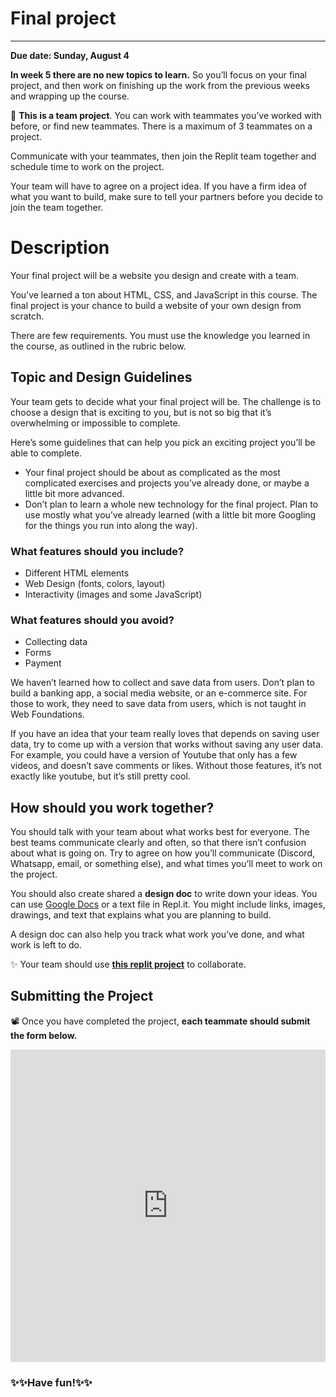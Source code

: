 # Final project

---
**Due date: Sunday, August 4**

**In week 5 there are no new topics to learn.** So you’ll focus on your final project, and then work on finishing up the work from the previous weeks and wrapping up the course.

<aside>

👥 **This is a team project**. You can work with teammates you’ve worked with before, or find new teammates. There is a maximum of 3 teammates on a project.

Communicate with your teammates, then join the Replit team together and schedule time to work on the project.

Your team will have to agree on a project idea. If you have a firm idea of what
you want to build, make sure to tell your partners before you decide to join
the team together.

<!-- TODO: create final project in Replit as a group project -->

</aside>

# Description

Your final project will be a website you design and create with a team.

You’ve learned a ton about HTML, CSS, and JavaScript in this course. The final
project is your chance to build a website of your own design from scratch.

There are few requirements. You must use the knowledge you learned in the
course, as outlined in the rubric below.

## Topic and Design Guidelines

Your team gets to decide what your final project will be. The challenge is to choose a design that is exciting to you, but is not so big that it’s overwhelming or impossible to complete.

Here’s some guidelines that can help you pick an exciting project you’ll be able to complete.

- Your final project should be about as complicated as the most complicated exercises and projects you’ve already done, or maybe a little bit more advanced.
- Don’t plan to learn a whole new technology for the final project. Plan to use mostly what you’ve already learned (with a little bit more Googling for the things you run into along the way).

### What features should you **include?**

- Different HTML elements
- Web Design (fonts, colors, layout)
- Interactivity (images and some JavaScript)
<!-- - Interactivity (images, media, and some JavaScript) -->

### What features should you **avoid**?

- Collecting data
- Forms
- Payment

We haven’t learned how to collect and save data from users. Don’t plan to build a banking app, a social media website, or an e-commerce site. For those to work, they need to save data from users, which is not taught in Web Foundations.

If you have an idea that your team really loves that depends on saving user data, try to come up with a version that works without saving any user data. For example, you could have a version of Youtube that only has a few videos, and doesn’t save comments or likes. Without those features, it’s not exactly like youtube, but it’s still pretty cool.

## How should you work together?

You should talk with your team about what works best for everyone. The best teams communicate clearly and often, so that there isn’t confusion about what is going on. Try to agree on how you’ll communicate (Discord, Whatsapp, email, or something else), and what times you’ll meet to work on the project.

You should also create shared a **design doc** to write down your ideas. You can use [Google Docs](https://docs.google.com/) or a text file in Repl.it. You might include links, images, drawings, and text that explains what you are planning to build.

A design doc can also help you track what work you’ve done, and what work is left to do.

<aside>

✨ Your team should use **[this replit project](https://replit.com/team/tk9-wf/Final-Project)** to collaborate.

</aside>


## Submitting the Project

<aside>


📽️ Once you have completed the project, **each teammate should submit the form below.**

<!-- TODO: Replace Form / Update submission instructions -->

<div style="width:100%;height:500px;"><iframe src="https://docs.google.com/forms/d/e/1FAIpQLSdzMaTfx3c3FRVOrXVk7nh-lx3DSjYjAKkluZ2gkK5gpcJIsQ/viewform?usp=send_form&embed=true" frameborder="0" sandbox="allow-scripts allow-popups allow-top-navigation-by-user-activation allow-forms allow-same-origin" allowfullscreen="" style="width: 100%; height: 100%; border-radius: 1px; pointer-events: auto; background-color: white;"></iframe></div>

</aside>

### ✨✨Have fun!✨✨